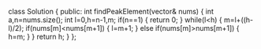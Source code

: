 class Solution {
public:
int findPeakElement(vector<int>& nums) {
int a,n=nums.size();
int l=0,h=n-1,m;
if(n==1)
{
return 0;
}
while(l<h)
{
m=l+((h-l)/2);
if(nums[m]<nums[m+1])
{
l=m+1;
}
else if(nums[m]>nums[m+1])
{
h=m;
}
}
return h;
}
};